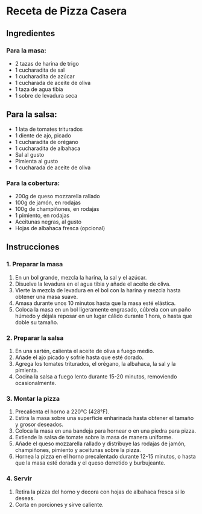 # Receta de Pizza Casera

## Ingredientes

### Para la masa:
- 2 tazas de harina de trigo
- 1 cucharadita de sal
- 1 cucharadita de azúcar
- 1 cucharada de aceite de oliva
- 1 taza de agua tibia
- 1 sobre de levadura seca

## Para la salsa:

- 1 lata de tomates triturados
- 1 diente de ajo, picado
- 1 cucharadita de orégano
- 1 cucharadita de albahaca
- Sal al gusto
- Pimienta al gusto
- 1 cucharada de aceite de oliva

### Para la cobertura:
- 200g de queso mozzarella rallado
- 100g de jamón, en rodajas
- 100g de champiñones, en rodajas
- 1 pimiento, en rodajas
- Aceitunas negras, al gusto
- Hojas de albahaca fresca (opcional)

## Instrucciones

### 1. Preparar la masa
1. En un bol grande, mezcla la harina, la sal y el azúcar.
2. Disuelve la levadura en el agua tibia y añade el aceite de oliva.
3. Vierte la mezcla de levadura en el bol con la harina y mezcla hasta obtener una masa suave.
4. Amasa durante unos 10 minutos hasta que la masa esté elástica.
5. Coloca la masa en un bol ligeramente engrasado, cúbrela con un paño húmedo y déjala reposar en un lugar cálido durante 1 hora, o hasta que doble su tamaño.

### 2. Preparar la salsa
1. En una sartén, calienta el aceite de oliva a fuego medio.
2. Añade el ajo picado y sofríe hasta que esté dorado.
3. Agrega los tomates triturados, el orégano, la albahaca, la sal y la pimienta.
4. Cocina la salsa a fuego lento durante 15-20 minutos, removiendo ocasionalmente.

### 3. Montar la pizza
1. Precalienta el horno a 220°C (428°F).
2. Estira la masa sobre una superficie enharinada hasta obtener el tamaño y grosor deseados.
3. Coloca la masa en una bandeja para hornear o en una piedra para pizza.
4. Extiende la salsa de tomate sobre la masa de manera uniforme.
5. Añade el queso mozzarella rallado y distribuye las rodajas de jamón, champiñones, pimiento y aceitunas sobre la pizza.
6. Hornea la pizza en el horno precalentado durante 12-15 minutos, o hasta que la masa esté dorada y el queso derretido y burbujeante.

### 4. Servir
1. Retira la pizza del horno y decora con hojas de albahaca fresca si lo deseas.
2. Corta en porciones y sirve caliente.

